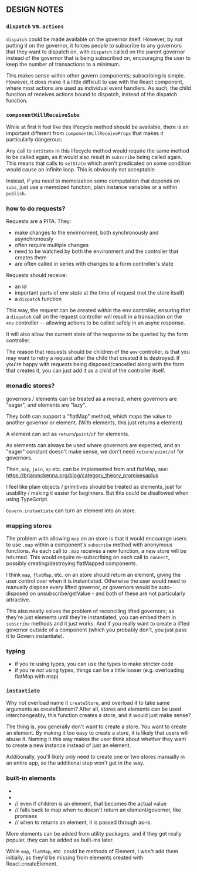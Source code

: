 DESIGN NOTES
------------

### `dispatch` vs. `actions`

`dispatch` could be made available on the governor itself. However, by not
putting it on the governor, it forces people to subscribe to any governors
that they want to dispatch on, with `dispatch` called on the parent governor
instead of the governor that is being subscribed on, encouraging the user to
keep the number of transactions to a minimum.

This makes sense within other govern components; subscribing is simple.
However, it does make it a little difficult to use with the React <Subscribe>
component, where most actions are used as individual event handlers. As such,
the child function of <Subscribe> receives actions bound to dispatch, instead
of the dispatch function.


### `componentWillReceiveSubs`

While at first it feel like this lifecycle method should be available, there
is an important different from `componentWillReceiveProps` that makes it
particularly dangerous:

Any call to `setState` in this lifecycle method would require the same method
to be called again, as it would also result in `subscribe` being called again.
This means that calls to `setState` which aren't predicated on some condition
would cause an infinite loop. This is obviously not acceptable.

Instead, if you need to memoization some computation that depends on `subs`,
just use a memoized function, plain instance variables or a within `publish`.


### how to do requests?

Requests are a PITA. They:

- make changes to the envirnoment, both synchronously and asynchronously
- often require multiple changes
- need to be watched by both the environment and the controller that creates
  them
- are often called in series with changes to a form controller's state

Requests should receive:

- an id
- important parts of env *state* at the time of request (not the store itself)
- a `dispatch` function

This way, the request can be created *within* the env controller, ensuring
that a `dispatch` call on the request controller will result in a transaction
on the `env` controller -- allowing actions to be called safely in an async
response.

It will also allow the current state of the response to be queried by the
form controller.

The reason that requests should be children of the `env` controller, is that
you may want to retry a request after the child that created it is destroyed.
If you're happy with requests being disposed/cancelled along with the form
that creates it, you can just add it as a child of the controller itself.


### monadic stores?

governors / elements can be treated as a monad, where governors are "eager",
and elements are "lazy".

They both can support a "flatMap" method, which maps the value to another
governor or element. (With elements, this just returns a <flatMap> element)

A <constant> element can act as `return`/`point`/`of` for elements.

As elements can always be used where governors are expected, and an "eager"
constant doesn't make sense, we don't need `return/point/of` for governors.

Then, `map`, `join`, `ap` etc. can be implemented from <constant> and flatMap,
see: https://brianmckenna.org/blog/category_theory_promisesaplus

I feel like plain objects / primitives should be treated as <constant>
elements, just for usability / making it easier for beginners. But this could
be disallowed when using TypeScript.

`Govern.instantiate` can turn an element into an store.


### mapping stores

The problem with allowing `map` on an store is that it would encourage
users to use `.map` within a component's `subscribe` method with
anonymous functions. As each call to `.map` receives a new function,
a new store will be returned. This would require re-subscribing on
each call to `connect`, possibly creating/destroying flatMapped
components.

I think `map`, `flatMap`, etc. on an store should return an element,
giving the user control over when it is instantiated. Otherwise the
user would need to manually dispose every lifted governor, or governors
would be auto-disposed on unsubscribe/getValue - and both of these are
not particularly attractive.

This also neatly solves the problem of reconciling lifted governors;
as they're just elements until they're instantiated, you can embed them
in `subscribe` methods and it just works. And if you really want to
create a lifted governor outside of a component (which you probably
don't, you just pass it to Govern.instantiate).


### typing

- if you're using types, you can use the types to make stricter code
- if you're *not* using types, things can be a little looser (e.g. overloading flatMap with map)


### `instantiate`

Why not overload name it `createStore`, and overload it to take same arguments
as createElement? After all, stores and elements can be used interchangeably,
this function creates a store, and it would just make sense?

The thing is, you generally don't want to create a store. You want to create an
element. By making it too easy to create a store, it is likely that users will
abuse it. Naming it this way makes the user think about whether they want to
create a new instance instead of just an element.

Additionally, you'll likely only need to create one or two stores manually in
an entire app, so the additional step won't get in the way.


### built-in elements

- <combine children />
- <combineArray children />
- <constant of />       // even if children is an element, that becomes the actual value
- <flatMap from to />   // falls back to map when `to` doesn't return an element/governor, like promises
- <map from to />       // when to returns an element, it is passed through as-is.


More elements can be added from utility packages, and if they get really
popular, they can be added as built-ins later.

While `map`, `flatMap`, etc. could be methods of Element, I won't add them
initially, as they'd be missing from elements created with React.createElement.

